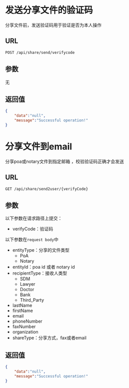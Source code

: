 # 发送分享文件的验证码

分享文件前，发送验证码用于验证是否为本人操作

## URL

```http
POST /api/share/send/verifycode
```

## 参数

无

## 返回值

```json
{
    "data":"null",
    "message":"Successful operation!"
}
```

# 分享文件到email

分享poa或notary文件到指定邮箱 ，校验验证码正确才会发送

## URL

```http
GET /api/share/send2user/{verifyCode}
```

## 参数

以下参数在请求路径上提交：

- verifyCode：验证码

以下参数在`request body`中

- entityType：分享的文件类型
  - PoA
  - Notary
- entityId：poa id 或者 notary id
- recipientType：接收人类型
  - SDM
  - Lawyer
  - Doctor
  - Bank
  - Third_Party
- lastName
- firstName
- email
- phoneNumber
- faxNumber
- organization
- shareType：分享方式，fax或者email

## 返回值

```json
{
    "data":"null",
    "message":"Successful operation!"
}
```

